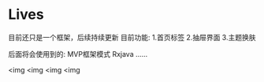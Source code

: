 # Lives
目前还只是一个框架，后续持续更新
目前功能:
1.首页标签
2.抽屉界面
3.主题换肤


后面将会使用到的:
MVP框架模式
Rxjava
......

<img src="https://github.com/Allyns/Lives/blob/master/QQ%E5%9B%BE%E7%89%8720160330163019.jpg" alt="" /><img
<img src="https://github.com/Allyns/Lives/blob/master/QQ%E5%9B%BE%E7%89%8720160330163026.jpg" alt="" /><img
<img src="https://github.com/Allyns/Lives/blob/master/QQ%E5%9B%BE%E7%89%8720160330163029.jpg" alt="" /><img
<img src="https://github.com/Allyns/Lives/blob/master/QQ%E5%9B%BE%E7%89%8720160330163032.jpg" alt="" /><img